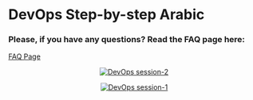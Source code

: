 # DevOps Step-by-step Arabic

### Please, if you have any questions? Read the FAQ page here:
[FAQ Page](https://github.com/MohamedRadwan-DevOps/DevOps-step-by-step-arabic/blob/main/faq.md)
<p align="center">
  <a href="https://youtu.be/ci8c0GIqTDo"><img src="https://raw.githubusercontent.com/MohamedRadwan-DevOps/DevOps-step-by-step-arabic/main/assets/DevOps-session-2-600-356.png" alt="DevOps session-2"/></a>
</p>

<p align="center">
  <a href="https://youtu.be/UH2CPXXwUyU"><img src="https://raw.githubusercontent.com/MohamedRadwan-DevOps/DevOps-step-by-step-arabic/main/assets/DevOps-session-1-600-338.png" alt="DevOps session-1"/></a>
</p>
